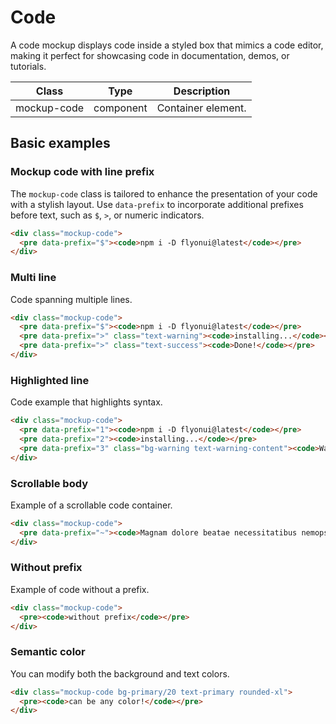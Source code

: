 # Code

A code mockup displays code inside a styled box that mimics a code editor, making it perfect for showcasing code in documentation, demos, or tutorials.

<!-- Class table -->

| Class | Type | Description |
| --- | --- | --- |
| mockup-code | component | Container element. |


<!-------------------- Basic examples -------------------->

## Basic examples

<!-- Mockup code with line prefix -->

### Mockup code with line prefix

The `mockup-code` class is tailored to enhance the presentation of your code with a stylish layout. Use `data-prefix` to incorporate additional prefixes before text, such as `$`, `>`, or numeric indicators.

```html
<div class="mockup-code">
  <pre data-prefix="$"><code>npm i -D flyonui@latest</code></pre>
</div>
```

<!-- Multi line -->

### Multi line

Code spanning multiple lines.

```html
<div class="mockup-code">
  <pre data-prefix="$"><code>npm i -D flyonui@latest</code></pre>
  <pre data-prefix=">" class="text-warning"><code>installing...</code></pre>
  <pre data-prefix=">" class="text-success"><code>Done!</code></pre>
</div>
```

<!-- Highlighted line -->

### Highlighted line

Code example that highlights syntax.

```html
<div class="mockup-code">
  <pre data-prefix="1"><code>npm i -D flyonui@latest</code></pre>
  <pre data-prefix="2"><code>installing...</code></pre>
  <pre data-prefix="3" class="bg-warning text-warning-content"><code>Warning!</code></pre>
</div>
```

<!-- Scrollable body -->

### Scrollable body

Example of a scrollable code container.

```html
<div class="mockup-code">
  <pre data-prefix="~"><code>Magnam dolore beatae necessitatibus nemopsum itaque sit. Et porro quae qui et et dolore ratione.</code></pre>
</div>
```

<!-- Without prefix -->

### Without prefix

Example of code without a prefix.

```html
<div class="mockup-code">
  <pre><code>without prefix</code></pre>
</div>
```

<!-- Semantic color -->

### Semantic color

You can modify both the background and text colors.

```html
<div class="mockup-code bg-primary/20 text-primary rounded-xl">
  <pre><code>can be any color!</code></pre>
</div>
```

